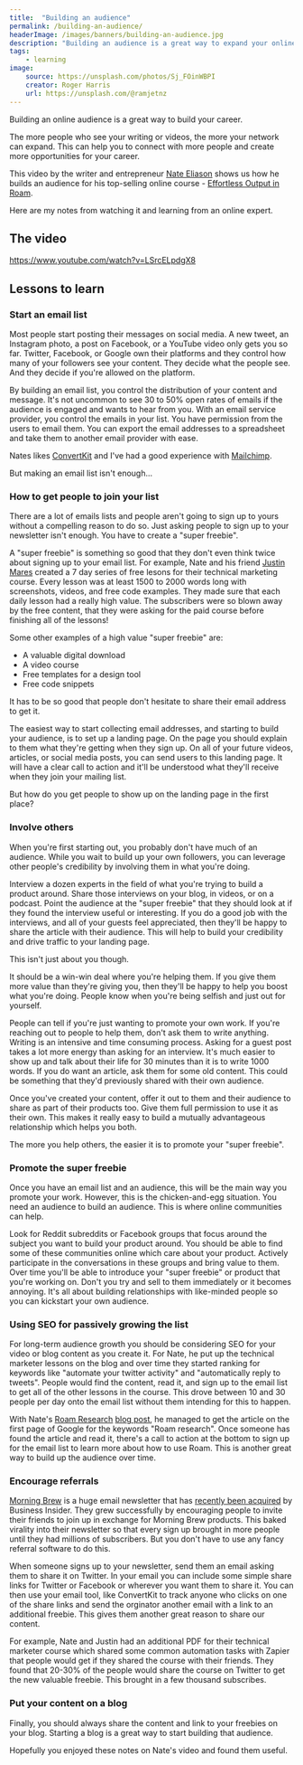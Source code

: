 ```yaml
---
title:  "Building an audience"
permalink: /building-an-audience/
headerImage: /images/banners/building-an-audience.jpg
description: "Building an audience is a great way to expand your online network. It can help you to find a new role or perhaps sell digital products online. Here are some tips from [Nate Eliason](https://twitter.com/nateliason) which show how you can do it."
tags:
    - learning
image:
    source: https://unsplash.com/photos/Sj_FOinWBPI
    creator: Roger Harris
    url: https://unsplash.com/@ramjetnz
---
```


Building an online audience is a great way to build your career.

The more people who see your writing or videos, the more your network can expand. This can help you to connect with more people and create more opportunities for your career.

This video by the writer and entrepreneur [Nate Eliason](https://www.nateliason.com/) shows us how he builds an audience for his top-selling online course - [Effortless Output in Roam](https://www.effortlessoutput.com/).

Here are my notes from watching it and learning from an online expert.

## The video

https://www.youtube.com/watch?v=LSrcELpdgX8

## Lessons to learn

### Start an email list

Most people start posting their messages on social media. A new tweet, an Instagram photo, a post on Facebook, or a YouTube video only gets you so far. Twitter, Facebook, or Google own their platforms and they control how many of your followers see your content. They decide what the people see. And they decide if you're allowed on the platform.

By building an email list, you control the distribution of your content and message. It's not uncommon to see 30 to 50% open rates of emails if the audience is engaged and wants to hear from you. With an email service provider, you control the emails in your list. You have permission from the users to email them. You can export the email addresses to a spreadsheet and take them to another email provider with ease.

Nates likes [ConvertKit](https://convertkit.com/) and I've had a good experience with [Mailchimp](https://mailchimp.com/).

But making an email list isn't enough...

### How to get people to join your list

There are a lot of emails lists and people aren't going to sign up to yours without a compelling reason to do so. Just asking people to sign up to your newsletter isn't enough. You have to create a "super freebie".

A "super freebie" is something so good that they don't even think twice about signing up to your email list. For example, Nate and his friend [Justin Mares](http://justinmares.com/) created a 7 day series of free lesons for their technical marketing course. Every lesson was at least 1500 to 2000 words long with screenshots, videos, and free code examples. They made sure that each daily lesson had a really high value. The subscribers were so blown away by the free content, that they were asking for the paid course before finishing all of the lessons!

Some other examples of a high value "super freebie" are:

- A valuable digital download
- A video course
- Free templates for a design tool
- Free code snippets

It has to be so good that people don't hesitate to share their email address to get it.

The easiest way to start collecting email addresses, and starting to build your audience, is to set up a landing page. On the page you should explain to them what they're getting when they sign up. On all of your future videos, articles, or social media posts, you can send users to this landing page. It will have a clear call to action and it'll be understood what they'll receive when they join your mailing list.

But how do you get people to show up on the landing page in the first place?

### Involve others

When you're first starting out, you probably don't have much of an audience. While you wait to build up your own followers, you can leverage other people's credibility by involving them in what you're doing.

Interview a dozen experts in the field of what you're trying to build a product around. Share those interviews on your blog, in videos, or on a podcast. Point the audience at the "super freebie" that they should look at if they found the interview useful or interesting. If you do a good job with the interviews, and all of your guests feel appreciated, then they'll be happy to share the article with their audience. This will help to build your credibility and drive traffic to your landing page.

This isn't just about you though.

It should be a win-win deal where you're helping them. If you give them more value than they're giving you, then they'll be happy to help you boost what you're doing. People know when you're being selfish and just out for yourself.

People can tell if you're just wanting to promote your own work. If you're reaching out to people to help them, don't ask them to write anything. Writing is an intensive and time consuming process. Asking for a guest post takes a lot more energy than asking for an interview. It's much easier to show up and talk about their life for 30 minutes than it is to write 1000 words. If you do want an article, ask them for some old content. This could be something that they'd previously shared with their own audience.

Once you've created your content, offer it out to them and their audience to share as part of their products too. Give them full permission to use it as their own. This makes it really easy to build a mutually advantageous relationship which helps you both.

The more you help others, the easier it is to promote your "super freebie".

### Promote the super freebie

Once you have an email list and an audience, this will be the main way you promote your work. However, this is the chicken-and-egg situation. You need an audience to build an audience. This is where online communities can help.

Look for Reddit subreddits or Facebook groups that focus around the subject you want to build your product around. You should be able to find some of these communities online which care about your product. Actively participate in the conversations in these groups and bring value to them. Over time you'll be able to introduce your "super freebie" or product that you're working on. Don't you try and sell to them immediately or it becomes annoying. It's all about building relationships with like-minded people so you can kickstart your own audience.

### Using SEO for passively growing the list

For long-term audience growth you should be considering SEO for your video or blog content as you create it. For Nate, he put up the technical marketer lessons on the blog and over time they started ranking for keywords like "automate your twitter activity" and "automatically reply to tweets". People would find the content, read it, and sign up to the email list to get all of the other lessons in the course. This drove between 10 and 30 people per day onto the email list without them intending for this to happen.

With Nate's [Roam Research](https://roamresearch.com/) [blog post](https://www.nateliason.com/blog/roam), he managed to get the article on the first page of Google for the keywords "Roam research". Once someone has found the article and read it, there's a call to action at the bottom to sign up for the email list to learn more about how to use Roam. This is another great way to build up the audience over time.

### Encourage referrals

[Morning Brew](https://www.morningbrew.com/) is a huge email newsletter that has [recently been acquired](https://www.vox.com/recode/2020/10/13/21515418/morning-brew-business-insider-deal-acquisition) by Business Insider. They grew successfully by encouraging people to invite their friends to join up in exchange for Morning Brew products. This baked virality into their newsletter so that every sign up brought in more people until they had millions of subscribers. But you don't have to use any fancy referral software to do this.

When someone signs up to your newsletter, send them an email asking them to share it on Twitter. In your email you can include some simple share links for Twitter or Facebook or wherever you want them to share it. You can then use your email tool, like ConvertKit to track anyone who clicks on one of the share links and send the orginator another email with a link to an additional freebie. This gives them another great reason to share our content.

For example, Nate and Justin had an additional PDF for their technical marketer course which shared some common automation tasks with Zapier that people would get if they shared the course with their friends. They found that 20-30% of the people would share the course on Twitter to get the new valuable freebie. This brought in a few thousand subscribes.

### Put your content on a blog

Finally, you should always share the content and link to your freebies on your blog. Starting a blog is a great way to start building that audience.

Hopefully you enjoyed these notes on Nate's video and found them useful.